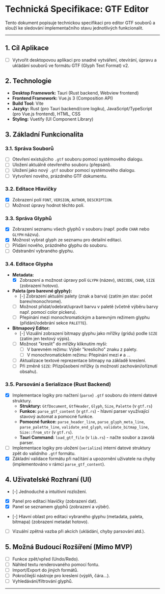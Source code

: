 # Technická Specifikace: GTF Editor

Tento dokument popisuje technickou specifikaci pro editor GTF souborů a slouží ke sledování implementačního stavu jednotlivých funkcionalit.

---

## 1. Cíl Aplikace

- [ ] Vytvořit desktopovou aplikaci pro snadné vytváření, otevírání, úpravu a ukládání souborů ve formátu GTF (Glyph Text Format) v2.

## 2. Technologie

- **Desktop Framework:** Tauri (Rust backend, Webview frontend)
- **Frontend Framework:** Vue.js 3 (Composition API)
- **Build Tool:** Vite
- **Jazyky:** Rust (pro Tauri backend/core logiku), JavaScript/TypeScript (pro Vue.js frontend), HTML, CSS
- **Styling:** Vuetify (UI Component Library)

## 3. Základní Funkcionalita

### 3.1. Správa Souborů
- [ ] Otevření existujícího `.gtf` souboru pomocí systémového dialogu.
- [ ] Uložení aktuálně otevřeného souboru (přepsání).
- [ ] Uložení jako nový `.gtf` soubor pomocí systémového dialogu.
- [ ] Vytvoření nového, prázdného GTF dokumentu.

### 3.2. Editace Hlavičky
- [x] Zobrazení polí `FONT`, `VERSION`, `AUTHOR`, `DESCRIPTION`.
- [ ] Možnost úpravy hodnot těchto polí.

### 3.3. Správa Glyphů
- [x] Zobrazení seznamu všech glyphů v souboru (např. podle `CHAR` nebo `GLYPH` názvu).
- [x] Možnost vybrat glyph ze seznamu pro detailní editaci.
- [ ] Přidání nového, prázdného glyphu do souboru.
- [ ] Odstranění vybraného glyphu.

### 3.4. Editace Glypha
- **Metadata:**
    - [x] Zobrazení a možnost úpravy polí `GLYPH` (název), `UNICODE`, `CHAR`, `SIZE` (zobrazení hotovo).
- **Paleta (pro barevné glyphy):**
    - [-] Zobrazení aktuální palety (znak a barva) (zatím jen stav: počet barev/monochrome).
    - [ ] Možnost přidat/odebrat/upravit barvu v paletě (včetně výběru barvy např. pomocí color pickeru).
    - [ ] Přepínání mezi monochromatickým a barevným režimem glyphu (přidání/odebrání sekce `PALETTE`).
- **Bitmapový Editor:**
    - [-] Vizuální zobrazení bitmapy glyphu jako mřížky (gridu) podle `SIZE` (zatím jen textový výpis).
    - [ ] Možnost "kreslit" do mřížky kliknutím myši:
        - [ ] V barevném režimu: Výběr "kreslícího" znaku z palety.
        - [ ] V monochromatickém režimu: Přepínání mezi `#` a `.`.
    - [ ] Aktualizace textové reprezentace bitmapy na základě kreslení.
    - [ ] Při změně `SIZE`: Přizpůsobení mřížky (s možností zachování/oříznutí obsahu).

### 3.5. Parsování a Serializace (Rust Backend)
- [x] Implementace logiky pro načtení (`parse`) `.gtf` souboru do interní datové struktury.
  - **Struktury:** `GtfDocument`, `GtfHeader`, `Glyph`, `Size`, `Palette` (v `gtf.rs`)
  - **Funkce:** `parse_gtf_content` (v `gtf.rs`) - hlavní parser využívající stavový automat a pomocné funkce.
  - **Pomocné funkce:** `parse_header_line`, `parse_glyph_meta_line`, `parse_palette_line`, `validate_end_glyph`, `validate_bitmap_line`, `Size::from_str` (v `gtf.rs`).
  - **Tauri Command:** `load_gtf_file` (v `lib.rs`) - načte soubor a zavolá parser.
- [ ] Implementace logiky pro uložení (`serialize`) interní datové struktury zpět do validního `.gtf` formátu.
- [x] Základní validace formátu při načítání a upozornění uživatele na chyby (implementováno v rámci `parse_gtf_content`).

## 4. Uživatelské Rozhraní (UI)
- [-] Jednoduché a intuitivní rozložení.
- [x] Panel pro editaci hlavičky (zobrazení dat).
- [x] Panel se seznamem glyphů (zobrazení a výběr).
- [-] Hlavní oblast pro editaci vybraného glyphu (metadata, paleta, bitmapa) (zobrazení metadat hotovo).
- [ ] Vizuální zpětná vazba při akcích (ukládání, chyby parsování atd.).

## 5. Možná Budoucí Rozšíření (Mimo MVP)
- [ ] Funkce zpět/vpřed (Undo/Redo).
- [ ] Náhled textu renderovaného pomocí fontu.
- [ ] Import/Export do jiných formátů.
- [ ] Pokročilejší nástroje pro kreslení (výplň, čára...).
- [ ] Vyhledávání/filtrování glyphů.

--- 